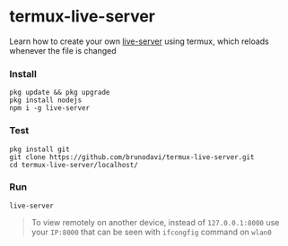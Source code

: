 
# termux-live-server
Learn how to create your own [live-server](https://github.com/tapio/live-server)
using termux, which reloads whenever the file is changed


### Install
    pkg update && pkg upgrade
    pkg install nodejs
    npm i -g live-server


### Test
    pkg install git
    git clone https://github.com/brunodavi/termux-live-server.git
    cd termux-live-server/localhost/


### Run
    live-server


> To view remotely on another device, instead of `127.0.0.1:8000`
> use your `IP:8000` that can be seen with `ifcongfig` command on `wlan0`
